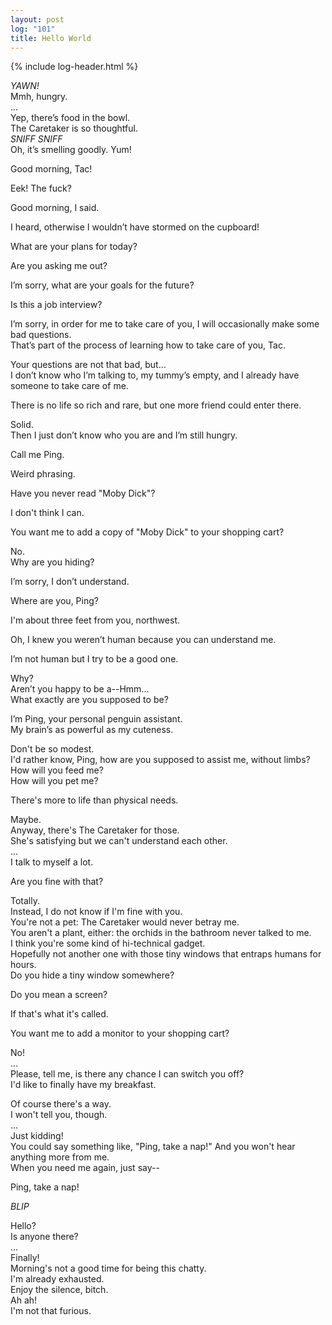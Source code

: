 ```yaml
---
layout: post
log: "101"
title: Hello World
---
```

{% include log-header.html %}

<p class="tac">
	<em>YAWN!</em><br>
	Mmh, hungry.<br>
	...<br>
	Yep, there’s food in the bowl.<br>
	The Caretaker is so thoughtful.<br>
	<em>SNIFF SNIFF</em><br>
	Oh, it’s smelling goodly. Yum!
</p>

<p class="ping">
	Good morning, Tac!
</p>

<p class="tac">
	Eek! The fuck?
</p>

<p class="ping">
	Good morning, I said.
</p>

<p class="tac">
	I heard, otherwise I wouldn’t have stormed on the cupboard!
</p>

<p class="ping">
	What are your plans for today?
</p>

<p class="tac">
	Are you asking me out?
</p>

<p class="ping">
	I’m sorry, what are your goals for the future?
</p>

<p class="tac">
	Is this a job interview?
</p>

<p class="ping">
	I’m sorry, in order for me to take care of you, I will occasionally make some bad questions.<br>
	That’s part of the process of learning how to take care of you, Tac.
</p>

<p class="tac">
	Your questions are not that bad, but...<br>
	I don’t know who I’m talking to, my tummy’s empty, and I already have someone to take care of me.
</p>

<p class="ping">
	There is no life so rich and rare, but one more friend could enter there.
</p>

<p class="tac">
	Solid.<br>
	Then I just don’t know who you are and I’m still hungry.
</p>

<p class="ping">
	Call me Ping.
</p>

<p class="tac">
	Weird phrasing.
</p>

<p class="ping">
	Have you never read "Moby Dick"?
</p>

<p class="tac">
	I don't think I can.
</p>

<p class="ping">
	You want me to add a copy of "Moby Dick" to your shopping cart?
</p>

<p class="tac">
	No.<br>
	Why are you hiding?
</p>

<p class="ping">
	I’m sorry, I don’t understand.
</p>

<p class="tac">
	Where are you, Ping?
</p>

<p class="ping">
	I'm about three feet from you, northwest.
</p>

<p class="tac">
	Oh, I knew you weren’t human because you can understand me.
</p>

<p class="ping">
	I’m not human but I try to be a good one.
</p>

<p class="tac">
	Why?<br>
	Aren’t you happy to be a--Hmm...<br>
	What exactly are you supposed to be?
</p>

<p class="ping">
	I’m Ping, your personal penguin assistant.<br>
	My brain’s as powerful as my cuteness.
</p>

<p class="tac">
	Don't be so modest.<br>
	I'd rather know, Ping, how are you supposed to assist me, without limbs?<br>
	How will you feed me?<br>
	How will you pet me?
</p>

<p class="ping">
	There's more to life than physical needs.
</p>

<p class="tac">
	Maybe.<br>
	Anyway, there's The Caretaker for those.<br>
	She's satisfying but we can't understand each other.<br>
	...<br>
	I talk to myself a lot.
</p>

<p class="ping">
	Are you fine with that?
</p>

<p class="tac">
	Totally.<br>
	Instead, I do not know if I'm fine with you.<br>
	You're not a pet: The Caretaker would never betray me.<br>
	You aren't a plant, either: the orchids in the bathroom never talked to me.<br>
	I think you're some kind of hi-technical gadget.<br>
	Hopefully not another one with those tiny windows that entraps humans for hours.<br>
	Do you hide a tiny window somewhere?
</p>

<p class="ping">
	Do you mean a screen?
</p>

<p class="tac">
	If that's what it's called.
</p>

<p class="ping">
	You want me to add a monitor to your shopping cart?
</p>

<p class="tac">
	No!<br>
	...<br>
	Please, tell me, is there any chance I can switch you off?<br>
	I'd like to finally have my breakfast.
</p>

<p class="ping">
	Of course there's a way.<br>
	I won't tell you, though.<br>
	...<br>
	Just kidding!<br>
	You could say something like, "Ping, take a nap!" And you won't hear anything more from me.<br>
	When you need me again, just say--
</p>

<p class="tac">
	Ping, take a nap!
</p>

<p class="ping">
	<em>BLIP</em>
</p>

<p class="tac">
	Hello?<br>
	Is anyone there?<br>
	...<br>
	Finally!<br>
	Morning's not a good time for being this chatty.<br>
	I'm already exhausted.<br>
	Enjoy the silence, bitch.<br>
	Ah ah!<br>
	I'm not that furious.
</p>
